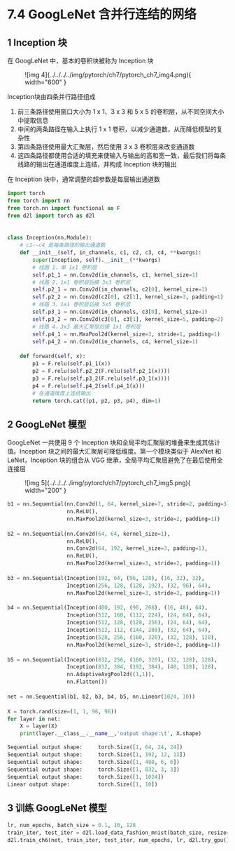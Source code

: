 # 7.4 GoogLeNet 含并行连结的网络

<!-- !!! tip "说明"

    本文档正在更新中…… -->

## 1 Inception 块

在 GoogLeNet 中，基本的卷积块被称为 Inception 块

<figure markdown="span">
  ![img 4](../../../../img/pytorch/ch7/pytorch_ch7_img4.png){ width="600" }
</figure>

Inception块由四条并行路径组成

1. 前三条路径使用窗口大小为 1 x 1、3 x 3 和 5 x 5 的卷积层，从不同空间大小中提取信息
2. 中间的两条路径在输入上执行 1 x 1 卷积，以减少通道数，从而降低模型的复杂性
3. 第四条路径使用最大汇聚层，然后使用 3 x 3 卷积层来改变通道数
4. 这四条路径都使用合适的填充来使输入与输出的高和宽一致，最后我们将每条线路的输出在通道维度上连结，并构成 Inception 块的输出

在 Inception 块中，通常调整的超参数是每层输出通道数

```python linenums="1"
import torch
from torch import nn
from torch.nn import functional as F
from d2l import torch as d2l


class Inception(nn.Module):
    # c1--c4 是每条路径的输出通道数
    def __init__(self, in_channels, c1, c2, c3, c4, **kwargs):
        super(Inception, self).__init__(**kwargs)
        # 线路 1，单 1x1 卷积层
        self.p1_1 = nn.Conv2d(in_channels, c1, kernel_size=1)
        # 线路 2，1x1 卷积层后接 3x3 卷积层
        self.p2_1 = nn.Conv2d(in_channels, c2[0], kernel_size=1)
        self.p2_2 = nn.Conv2d(c2[0], c2[1], kernel_size=3, padding=1)
        # 线路 3，1x1 卷积层后接 5x5 卷积层
        self.p3_1 = nn.Conv2d(in_channels, c3[0], kernel_size=1)
        self.p3_2 = nn.Conv2d(c3[0], c3[1], kernel_size=5, padding=2)
        # 线路 4，3x3 最大汇聚层后接 1x1 卷积层
        self.p4_1 = nn.MaxPool2d(kernel_size=3, stride=1, padding=1)
        self.p4_2 = nn.Conv2d(in_channels, c4, kernel_size=1)

    def forward(self, x):
        p1 = F.relu(self.p1_1(x))
        p2 = F.relu(self.p2_2(F.relu(self.p2_1(x))))
        p3 = F.relu(self.p3_2(F.relu(self.p3_1(x))))
        p4 = F.relu(self.p4_2(self.p4_1(x)))
        # 在通道维度上连结输出
        return torch.cat((p1, p2, p3, p4), dim=1)
```

## 2 GoogLeNet 模型

GoogLeNet 一共使用 9 个 Inception 块和全局平均汇聚层的堆叠来生成其估计值。Inception 块之间的最大汇聚层可降低维度。第一个模块类似于 AlexNet 和 LeNet，Inception 块的组合从 VGG 继承，全局平均汇聚层避免了在最后使用全连接层

<figure markdown="span">
  ![img 5](../../../../img/pytorch/ch7/pytorch_ch7_img5.png){ width="200" }
</figure>

```python linenums="1"
b1 = nn.Sequential(nn.Conv2d(1, 64, kernel_size=7, stride=2, padding=3),
                   nn.ReLU(),
                   nn.MaxPool2d(kernel_size=3, stride=2, padding=1))

b2 = nn.Sequential(nn.Conv2d(64, 64, kernel_size=1),
                   nn.ReLU(),
                   nn.Conv2d(64, 192, kernel_size=3, padding=1),
                   nn.ReLU(),
                   nn.MaxPool2d(kernel_size=3, stride=2, padding=1))

b3 = nn.Sequential(Inception(192, 64, (96, 128), (16, 32), 32),
                   Inception(256, 128, (128, 192), (32, 96), 64),
                   nn.MaxPool2d(kernel_size=3, stride=2, padding=1))

b4 = nn.Sequential(Inception(480, 192, (96, 208), (16, 48), 64),
                   Inception(512, 160, (112, 224), (24, 64), 64),
                   Inception(512, 128, (128, 256), (24, 64), 64),
                   Inception(512, 112, (144, 288), (32, 64), 64),
                   Inception(528, 256, (160, 320), (32, 128), 128),
                   nn.MaxPool2d(kernel_size=3, stride=2, padding=1))

b5 = nn.Sequential(Inception(832, 256, (160, 320), (32, 128), 128),
                   Inception(832, 384, (192, 384), (48, 128), 128),
                   nn.AdaptiveAvgPool2d((1,1)),
                   nn.Flatten())

net = nn.Sequential(b1, b2, b3, b4, b5, nn.Linear(1024, 10))

X = torch.rand(size=(1, 1, 96, 96))
for layer in net:
    X = layer(X)
    print(layer.__class__.__name__,'output shape:\t', X.shape)
```

```python title="每层输出的形状" linenums="1"
Sequential output shape:     torch.Size([1, 64, 24, 24])
Sequential output shape:     torch.Size([1, 192, 12, 12])
Sequential output shape:     torch.Size([1, 480, 6, 6])
Sequential output shape:     torch.Size([1, 832, 3, 3])
Sequential output shape:     torch.Size([1, 1024])
Linear output shape:         torch.Size([1, 10])
```

## 3 训练 GoogLeNet 模型

```python linenums="1"
lr, num_epochs, batch_size = 0.1, 10, 128
train_iter, test_iter = d2l.load_data_fashion_mnist(batch_size, resize=96)
d2l.train_ch6(net, train_iter, test_iter, num_epochs, lr, d2l.try_gpu())
```